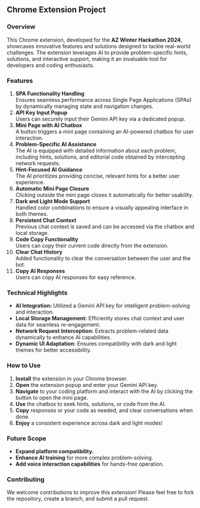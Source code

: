 <h2>Chrome Extension Project</h2>

<h3>Overview</h3>
<p>This Chrome extension, developed for the <strong>AZ Winter Hackathon 2024</strong>, showcases innovative features and solutions designed to tackle real-world challenges. The extension leverages AI to provide problem-specific hints, solutions, and interactive support, making it an invaluable tool for developers and coding enthusiasts.</p>

<h3>Features</h3>
<ol>
    <li><strong>SPA Functionality Handling</strong><br>
        Ensures seamless performance across Single Page Applications (SPAs) by dynamically managing state and navigation changes.
    </li>
    <li><strong>API Key Input Popup</strong><br>
        Users can securely input their Gemini API key via a dedicated popup.
    </li>
    <li><strong>Mini Page with AI Chatbox</strong><br>
        A button triggers a mini page containing an AI-powered chatbox for user interaction.
    </li>
    <li><strong>Problem-Specific AI Assistance</strong><br>
        The AI is equipped with detailed information about each problem, including hints, solutions, and editorial code obtained by intercepting network requests.
    </li>
    <li><strong>Hint-Focused AI Guidance</strong><br>
        The AI prioritizes providing concise, relevant hints for a better user experience.
    </li>
    <li><strong>Automatic Mini Page Closure</strong><br>
        Clicking outside the mini page closes it automatically for better usability.
    </li>
    <li><strong>Dark and Light Mode Support</strong><br>
        Handled color combinations to ensure a visually appealing interface in both themes.
    </li>
    <li><strong>Persistent Chat Context</strong><br>
        Previous chat context is saved and can be accessed via the chatbox and local storage.
    </li>
    <li><strong>Code Copy Functionality</strong><br>
        Users can copy their current code directly from the extension.
    </li>
    <li><strong>Clear Chat History</strong><br>
        Added functionality to clear the conversation between the user and the bot.
    </li>
    <li><strong>Copy AI Responses</strong><br>
        Users can copy AI responses for easy reference.
    </li>
</ol>

<h3>Technical Highlights</h3>
<ul>
    <li><strong>AI Integration:</strong> Utilized a Gemini API key for intelligent problem-solving and interaction.</li>
    <li><strong>Local Storage Management:</strong> Efficiently stores chat context and user data for seamless re-engagement.</li>
    <li><strong>Network Request Interception:</strong> Extracts problem-related data dynamically to enhance AI capabilities.</li>
    <li><strong>Dynamic UI Adaptation:</strong> Ensures compatibility with dark and light themes for better accessibility.</li>
</ul>

<h3>How to Use</h3>
<ol>
    <li><strong>Install</strong> the extension in your Chrome browser.</li>
    <li><strong>Open</strong> the extension popup and enter your Gemini API key.</li>
    <li><strong>Navigate</strong> to your coding platform and interact with the AI by clicking the button to open the mini page.</li>
    <li><strong>Use</strong> the chatbox to seek hints, solutions, or code from the AI.</li>
    <li><strong>Copy</strong> responses or your code as needed, and clear conversations when done.</li>
    <li><strong>Enjoy</strong> a consistent experience across dark and light modes!</li>
</ol>

<h3>Future Scope</h3>
<ul>
    <li><strong>Expand platform compatibility.</strong></li>
    <li><strong>Enhance AI training</strong> for more complex problem-solving.</li>
    <li><strong>Add voice interaction capabilities</strong> for hands-free operation.</li>
</ul>

<h3>Contributing</h3>
<p>We welcome contributions to improve this extension! Please feel free to fork the repository, create a branch, and submit a pull request.</p>
